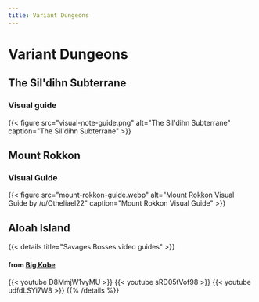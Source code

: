 ```yaml
---
title: Variant Dungeons
---
```


# Variant Dungeons

## The Sil'dihn Subterrane

### Visual guide

{{< figure src="visual-note-guide.png" alt="The Sil'dihn Subterrane" caption="The Sil'dihn Subterrane" >}}

## Mount Rokkon

### Visual Guide

{{< figure src="mount-rokkon-guide.webp" alt="Mount Rokkon Visual Guide by /u/Otheliael22" caption="Mount Rokkon Visual Guide" >}}

## Aloah Island

{{< details title="Savages Bosses video guides" >}}
<h4>from <a href="https://www.youtube.com/@bigkobelive">Big Kobe</a></h4>
{{< youtube D8MmjW1vyMU >}}
{{< youtube sRD05tVof98 >}}
{{< youtube udfdLSYi7W8 >}}
{{% /details %}}
